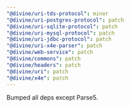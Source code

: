 ```yaml
---
"@divine/uri-tds-protocol": minor
"@divine/uri-postgres-protocol": patch
"@divine/uri-sqlite-protocol": patch
"@divine/uri-mysql-protocol": patch
"@divine/uri-jdbc-protocol": patch
"@divine/uri-x4e-parser": patch
"@divine/web-service": patch
"@divine/commons": patch
"@divine/headers": patch
"@divine/uri": patch
"@divine/x4e": patch
---
```


Bumped all deps except Parse5.
